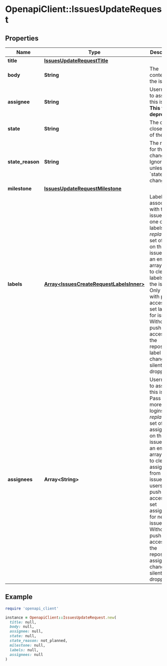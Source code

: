 # OpenapiClient::IssuesUpdateRequest

## Properties

| Name | Type | Description | Notes |
| ---- | ---- | ----------- | ----- |
| **title** | [**IssuesUpdateRequestTitle**](IssuesUpdateRequestTitle.md) |  | [optional] |
| **body** | **String** | The contents of the issue. | [optional] |
| **assignee** | **String** | Username to assign to this issue. **This field is deprecated.** | [optional] |
| **state** | **String** | The open or closed state of the issue. | [optional] |
| **state_reason** | **String** | The reason for the state change. Ignored unless &#x60;state&#x60; is changed. | [optional] |
| **milestone** | [**IssuesUpdateRequestMilestone**](IssuesUpdateRequestMilestone.md) |  | [optional] |
| **labels** | [**Array&lt;IssuesCreateRequestLabelsInner&gt;**](IssuesCreateRequestLabelsInner.md) | Labels to associate with this issue. Pass one or more labels to _replace_ the set of labels on this issue. Send an empty array (&#x60;[]&#x60;) to clear all labels from the issue. Only users with push access can set labels for issues. Without push access to the repository, label changes are silently dropped. | [optional] |
| **assignees** | **Array&lt;String&gt;** | Usernames to assign to this issue. Pass one or more user logins to _replace_ the set of assignees on this issue. Send an empty array (&#x60;[]&#x60;) to clear all assignees from the issue. Only users with push access can set assignees for new issues. Without push access to the repository, assignee changes are silently dropped. | [optional] |

## Example

```ruby
require 'openapi_client'

instance = OpenapiClient::IssuesUpdateRequest.new(
  title: null,
  body: null,
  assignee: null,
  state: null,
  state_reason: not_planned,
  milestone: null,
  labels: null,
  assignees: null
)
```

